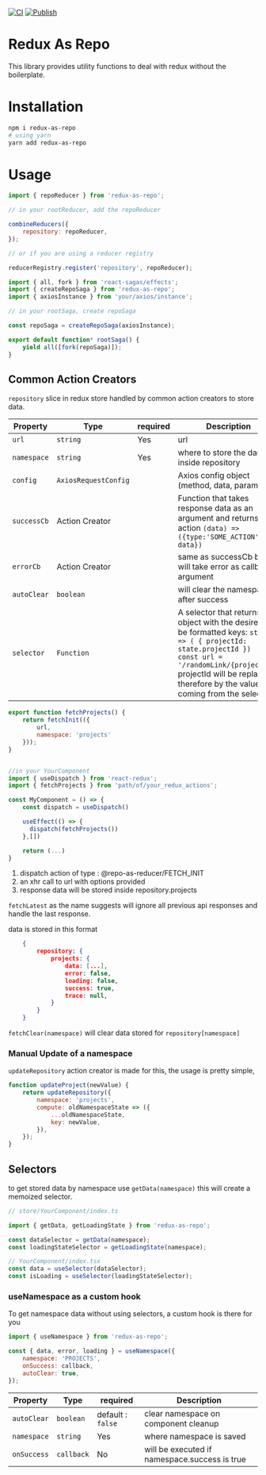 [![CI](https://github.com/chemsseddine/redux-as-repo/actions/workflows/main.yml/badge.svg?branch=master)](https://github.com/chemsseddine/redux-as-repo/actions/workflows/main.yml)
[![Publish](https://github.com/chemsseddine/redux-as-repo/actions/workflows/npm-publish.yml/badge.svg?branch=master)](https://github.com/chemsseddine/redux-as-repo/actions/workflows/npm-publish.yml)

# Redux As Repo

This library provides utility functions to deal with redux without the boilerplate.

# Installation

```sh
npm i redux-as-repo
# using yarn
yarn add redux-as-repo
```

# Usage

```js
import { repoReducer } from 'redux-as-repo';

// in your rootReducer, add the repoReducer

combineReducers({
	repository: repoReducer,
});

// or if you are using a reducer registry

reducerRegistry.register('repository', repoReducer);
```

```js
import { all, fork } from 'react-sagas/effects';
import { createRepoSaga } from 'redux-as-repo';
import { axiosInstance } from 'your/axios/instance';

// in your rootSaga, create repoSaga

const repoSaga = createRepoSaga(axiosInstance);

export default function* rootSaga() {
	yield all([fork(repoSaga)]);
}
```

## Common Action Creators

`repository` slice in redux store handled by common action creators to store data.

| Property    | Type                 | required | Description                                                                                                                                                                                                                                          |
| ----------- | -------------------- | -------- | ---------------------------------------------------------------------------------------------------------------------------------------------------------------------------------------------------------------------------------------------------- |
| `url`       | `string`             | Yes      | url                                                                                                                                                                                                                                                  |
| `namespace` | `string`             | Yes      | where to store the dara inside repository                                                                                                                                                                                                            |
| `config`    | `AxiosRequestConfig` |          | Axios config object (method, data, params)                                                                                                                                                                                                           |
| `successCb` | Action Creator       |          | Function that takes response data as an argument and returns an action `(data) => ({type:'SOME_ACTION', data}) `                                                                                                                                     |
| `errorCb`   | Action Creator       |          | same as successCb but will take error as callback argument                                                                                                                                                                                           |
| `autoClear` | `boolean`            |          | will clear the namespace after success                                                                                                                                                                                                               |
| `selector`  | `Function`           |          | A selector that returns an object with the desired to be formatted keys: `state => ( { projectId: state.projectId })` <br /> `const url = '/randomLink/{projectId}'` <br> projectId will be replaced therefore by the value coming from the selector |

```javascript
export function fetchProjects() {
	return fetchInit(({
	 	url,
		namespace: 'projects'
	}));
}


//in your YourComponent
import { useDispatch } from 'react-redux';
import { fetchProjects } from 'path/of/your_redux_actions';

const MyComponent = () => {
	const dispatch = useDispatch()

	useEffect(() => {
	  dispatch(fetchProjects())
	},[])

	return (...)
}
```

1. dispatch action of type : @repo-as-reducer/FETCH_INIT
2. an xhr call to url with options provided
3. response data will be stored inside repository.projects

`fetchLatest` as the name suggests will ignore all previous api responses and handle the last response.

data is stored in this format

```json
    {
        repository: {
            projects: {
                data: [...],
                error: false,
                loading: false,
                success: true,
                trace: null,
            }
        }
    }
```

`fetchClear(namespace)` will clear data stored for `repository[namespace]`

### Manual Update of a namespace

`updateRepository` action creator is made for this, the usage is pretty simple,

```javascript
function updateProject(newValue) {
	return updateRepository({
		namespace: 'projects',
		compute: oldNamespaceState => ({
			...oldNamespaceState,
			key: newValue,
		}),
	});
}
```

## Selectors

to get stored data by namespace use `getData(namespace)`
this will create a memoized selector.

```js
// store/YourComponent/index.ts

import { getData, getLoadingState } from 'redux-as-repo';

const dataSelector = getData(namespace);
const loadingStateSelector = getLoadingState(namespace);

// YourComponent/index.tsx
const data = useSelector(dataSelector);
const isLoading = useSelector(loadingStateSelector);
```

### useNamespace as a custom hook

To get namespace data without using selectors, a custom hook is there for you

```js
import { useNamespace } from 'redux-as-repo';

const { data, error, loading } = useNamespace({
	namespace: 'PROJECTS',
	onSuccess: callback,
	autoClear: true,
});
```

| Property    | Type       | required          | Description                                   |
| ----------- | ---------- | ----------------- | --------------------------------------------- |
| `autoClear` | `boolean`  | default : `false` | clear namespace on component cleanup          |
| `namespace` | `string`   | Yes               | where namespace is saved                      |
| `onSuccess` | `callback` | No                | will be executed if namespace.success is true |
